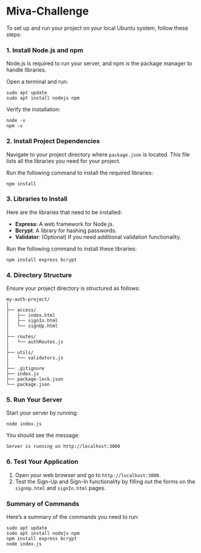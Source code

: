 # Miva-Challenge


To set up and run your project on your local Ubuntu system, follow these steps:

### **1. Install Node.js and npm**

Node.js is required to run your server, and npm is the package manager to handle libraries.

Open a terminal and run:

```
sudo apt update
sudo apt install nodejs npm
```

Verify the installation:

```
node -v
npm -v
```

### **2. Install Project Dependencies**

Navigate to your project directory where `package.json` is located. This file lists all the libraries you need for your project.

Run the following command to install the required libraries:

```
npm install
```

### **3. Libraries to Install**

Here are the libraries that need to be installed:

- **Express**: A web framework for Node.js.
- **Bcrypt**: A library for hashing passwords.
- **Validator**: (Optional) If you need additional validation functionality.

Run the following command to install these libraries:

```
npm install express bcrypt
```

### **4. Directory Structure**

Ensure your project directory is structured as follows:

```
my-auth-project/
│
├── access/
│   ├── index.html
│   ├── signIn.html
│   └── signUp.html
│
├── routes/
│   └── authRoutes.js
│
├── utils/
│   └── validators.js
│
├── .gitignore
├── index.js
├── package-lock.json
└── package.json
```

### **5. Run Your Server**

Start your server by running:

```
node index.js
```

You should see the message:

```
Server is running on http://localhost:3000
```

### **6. Test Your Application**

1. Open your web browser and go to `http://localhost:3000`.
2. Test the Sign-Up and Sign-In functionality by filling out the forms on the `signUp.html` and `signIn.html` pages.

### **Summary of Commands**

Here’s a summary of the commands you need to run:

```
sudo apt update
sudo apt install nodejs npm
npm install express bcrypt
node index.js
```
